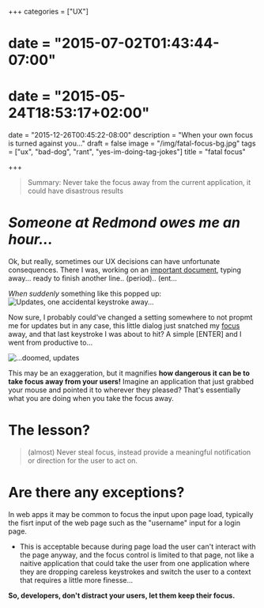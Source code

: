 +++
categories = ["UX"]
# date = "2015-07-02T01:43:44-07:00"
# date = "2015-05-24T18:53:17+02:00"
date = "2015-12-26T00:45:22-08:00"
description = "When your own focus is turned against you..."
draft = false
image = "/img/fatal-focus-bg.jpg"
tags = ["ux", "bad-dog", "rant", "yes-im-doing-tag-jokes"]
title = "fatal focus"

+++

> Summary: Never take the focus away from the current application, it could have disastrous results

# *Someone at Redmond owes me an hour...*

Ok, but really, sometimes our UX decisions can have unfortunate consequences.  There I was, working on an [important document](/resume/), typing away... ready to finish another line.. (period).. (ent...

*When suddenly* something like this popped up:
![Updates, one accidental keystroke away...](/img/updates_yey.png)

Now sure, I probably could've changed a setting somewhere to not propmt me for updates but in any case, this little dialog just snatched my [focus]( https://en.wikipedia.org/wiki/Focus_(computing) ) away, and that last keystroke I was about to hit? A simple [ENTER] and I went from productive to...

![...doomed, updates](/img/updates_doomed.png)

This may be an exaggeration, but it magnifies **how dangerous it can be to take focus away from your users!**  Imagine an application that just grabbed your mouse and pointed it to wherever they pleased?  That's essentially what you are doing when you take the focus away.

# The lesson? 
> (almost) Never steal focus, instead provide a meaningful notification or direction for the user to act on.

# Are there any exceptions?

In web apps it may be common to focus the input upon page load, typically the fisrt input of the web page such as the "username" input for a login page.
  
- This is acceptable because during page load the user can't interact with the page anyway, and the focus control is limited to that page, not like a naitive application that could take the user from one application where they are dropping careless keystrokes and switch the user to a context that requires a little more finesse...

**So, developers, don't distract your users, let them keep their focus.**